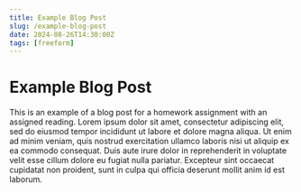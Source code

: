 ```yaml
---
title: Example Blog Post
slug: /example-blog-post
date: 2024-08-26T14:30:00Z
tags: [freeform]
---
```


# Example Blog Post

This is an example of a blog post for a homework assignment with an assigned reading.
Lorem ipsum dolor sit amet, consectetur adipiscing elit, sed do eiusmod tempor incididunt ut labore et dolore magna aliqua. Ut enim ad minim veniam, quis nostrud exercitation ullamco laboris nisi ut aliquip ex ea commodo consequat. Duis aute irure dolor in reprehenderit in voluptate velit esse cillum dolore eu fugiat nulla pariatur. Excepteur sint occaecat cupidatat non proident, sunt in culpa qui officia deserunt mollit anim id est laborum.